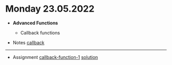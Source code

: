 # Monday 23.05.2022
  
 - **Advanced Functions**
   - Callback functions
  

- Notes [callback](callback.md)
 

---




- Assignment [callback-function-1](https://classroom.github.com/a/Ix925bYL)  [solution](https://classroom.github.com/a/Ix925bYL)
